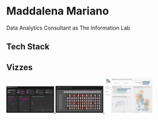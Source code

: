 # Maddalena Mariano

Data Analytics Consultant as The Information Lab

## Tech Stack


## Vizzes
<a href =  https://public.tableau.com/app/profile/m.mariano/viz/TILCommsEngineerAllocationDashboard/Dashboard1>
  <img src = "Cards/GA4_PBI.png" width="25%">
</a>
</a>
<a href =  https://public.tableau.com/app/profile/m.mariano/viz/TILCommsEngineerAllocationDashboard/Dashboard1>
  <img src = "Cards/DrumMachine.png" width="25%">
</a>
<a href = https://public.tableau.com/app/profile/m.mariano/viz/TILCommsEngineerAllocationDashboard/Dashboard1>
  <img src = "Cards/TilComms.png" width="25%">
</a>



<!--
**Maddalena-M/Maddalena-M** is a ✨ _special_ ✨ repository because its `README.md` (this file) appears on your GitHub profile.

Here are some ideas to get you started:

- 🔭 I’m currently working on ...
- 🌱 I’m currently learning ...
- 👯 I’m looking to collaborate on ...
- 🤔 I’m looking for help with ...
- 💬 Ask me about ...
- 📫 How to reach me: ...
- 😄 Pronouns: ...
- ⚡ Fun fact: ...
-->
